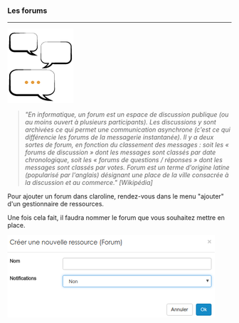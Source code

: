 ### Les forums
---
![](images/ressources/Pack1_color1_claroline_forum.png)

>_"En informatique, un forum est un espace de discussion publique (ou au moins ouvert à plusieurs participants). Les discussions y sont archivées ce qui permet une communication asynchrone (c'est ce qui différencie les forums de la messagerie instantanée). Il y a deux sortes de forum, en fonction du classement des messages : soit les « forums de discussion » dont les messages sont classés par date chronologique, soit les « forums de questions / réponses » dont les messages sont classés par votes. Forum est un terme d'origine latine (popularisé par l'anglais) désignant une place de la ville consacrée à la discussion et au commerce."_
<cite>[Wikipédia]</cite>

Pour ajouter un forum dans claroline, rendez-vous dans le menu "ajouter" d'un gestionnaire de ressources.

Une fois cela fait, il faudra nommer le forum que vous souhaitez mettre en place.

![](images/forum-fig1.png)
